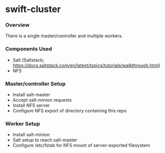 # swift-cluster

### Overview
There is a single master/controller and multiple workers.

### Components Used
* Salt (Saltstack; https://docs.saltstack.com/en/latest/topics/tutorials/walkthrough.html)
* NFS

### Master/controller Setup
* Install salt-master
* Accept salt-minion requests
* Install NFS server
* Configure NFS export of directory containing this repo

### Worker Setup
* Install salt-minion
* Salt setup to reach salt-master
* Configure /etc/fstab for NFS mount of server-exported filesystem

